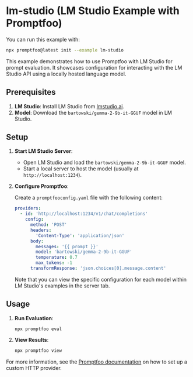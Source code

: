# lm-studio (LM Studio Example with Promptfoo)

You can run this example with:

```bash
npx promptfoo@latest init --example lm-studio
```

This example demonstrates how to use Promptfoo with LM Studio for prompt evaluation. It showcases configuration for interacting with the LM Studio API using a locally hosted language model.

## Prerequisites

1. **LM Studio**: Install LM Studio from [lmstudio.ai](https://lmstudio.ai/).
2. **Model**: Download the `bartowski/gemma-2-9b-it-GGUF` model in LM Studio.

## Setup

1. **Start LM Studio Server**:
   - Open LM Studio and load the `bartowski/gemma-2-9b-it-GGUF` model.
   - Start a local server to host the model (usually at `http://localhost:1234`).

2. **Configure Promptfoo**:

   Create a `promptfooconfig.yaml` file with the following content:

   ```yaml
   providers:
     - id: 'http://localhost:1234/v1/chat/completions'
       config:
         method: 'POST'
         headers:
           'Content-Type': 'application/json'
         body:
           messages: '{{ prompt }}'
           model: 'bartowski/gemma-2-9b-it-GGUF'
           temperature: 0.7
           max_tokens: -1
         transformResponse: 'json.choices[0].message.content'
   ```

   Note that you can view the specific configuration for each model within LM Studio's examples in the server tab.

## Usage

1. **Run Evaluation**:

   ```
   npx promptfoo eval
   ```

2. **View Results**:

   ```sh
   npx promptfoo view
   ```

For more information, see the [Promptfoo documentation](https://www.promptfoo.dev/docs/providers/http) on how to set up a custom HTTP provider.

